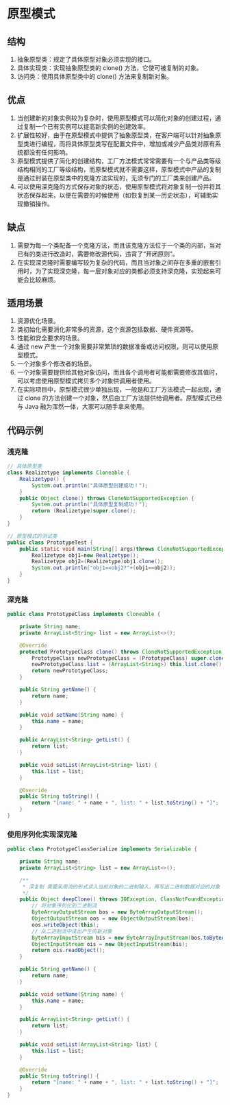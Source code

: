 # 原型模式

## 结构
1. 抽象原型类：规定了具体原型对象必须实现的接口。
2. 具体实现类：实现抽象原型类的 clone() 方法，它使可被复制的对象。
3. 访问类：使用具体原型类中的 clone() 方法来复制新对象。

## 优点
1. 当创建新的对象实例较为复杂时，使用原型模式可以简化对象的创建过程，通过复制一个已有实例可以提高新实例的创建效率。
2. 扩展性较好，由于在原型模式中提供了抽象原型类，在客户端可以针对抽象原型类进行编程，而将具体原型类写在配置文件中，增加或减少产品类对原有系统都没有任何影响。
3. 原型模式提供了简化的创建结构，工厂方法模式常常需要有一个与产品类等级结构相同的工厂等级结构，而原型模式就不需要这样，原型模式中产品的复制是通过封装在原型类中的克隆方法实现的，无须专门的工厂类来创建产品。
4. 可以使用深克隆的方式保存对象的状态，使用原型模式将对象复制一份并将其状态保存起来，以便在需要的时候使用（如恢复到某一历史状态），可辅助实现撤销操作。

## 缺点
1. 需要为每一个类配备一个克隆方法，而且该克隆方法位于一个类的内部，当对已有的类进行改造时，需要修改源代码，违背了“开闭原则”。
2. 在实现深克隆时需要编写较为复杂的代码，而且当对象之间存在多重的嵌套引用时，为了实现深克隆，每一层对象对应的类都必须支持深克隆，实现起来可能会比较麻烦。

## 适用场景
1. 资源优化场景。
2. 类初始化需要消化非常多的资源，这个资源包括数据、硬件资源等。 
3. 性能和安全要求的场景。
4. 通过 new 产生一个对象需要非常繁琐的数据准备或访问权限，则可以使用原型模式。
5. 一个对象多个修改者的场景。 
6. 一个对象需要提供给其他对象访问，而且各个调用者可能都需要修改其值时，可以考虑使用原型模式拷贝多个对象供调用者使用。
7. 在实际项目中，原型模式很少单独出现，一般是和工厂方法模式一起出现，通过 clone 的方法创建一个对象，然后由工厂方法提供给调用者。原型模式已经与 Java 融为浑然一体，大家可以随手拿来使用。

## 代码示例

### 浅克隆
```java
// 具体原型类
class Realizetype implements Cloneable {
    Realizetype() {
        System.out.println("具体原型创建成功！");
    }
    public Object clone() throws CloneNotSupportedException {
        System.out.println("具体原型复制成功！");
        return (Realizetype)super.clone();
    }
}

// 原型模式的测试类
public class PrototypeTest {
    public static void main(String[] args)throws CloneNotSupportedException {
        Realizetype obj1=new Realizetype();
        Realizetype obj2=(Realizetype)obj1.clone();
        System.out.println("obj1==obj2?"+(obj1==obj2));
    }
}
```
### 深克隆

```java
public class PrototypeClass implements Cloneable {

    private String name;
    private ArrayList<String> list = new ArrayList<>();

    @Override
    protected PrototypeClass clone() throws CloneNotSupportedException {
        PrototypeClass newPrototypeClass = (PrototypeClass) super.clone();
        newPrototypeClass.list = (ArrayList<String>) this.list.clone();
        return newPrototypeClass;
    }

    public String getName() {
        return name;
    }

    public void setName(String name) {
        this.name = name;
    }

    public ArrayList<String> getList() {
        return list;
    }

    public void setList(ArrayList<String> list) {
        this.list = list;
    }

    @Override
    public String toString() {
        return "[name: " + name + ", list: " + list.toString() + "]";
    }
}
```
### 使用序列化实现深克隆
```java
public class PrototypeClassSerialize implements Serializable {

    private String name;
    private ArrayList<String> list = new ArrayList<>();

    /**
     * 深复制 需要采用流的形式读入当前对象的二进制输入，再写出二进制数据对应的对象
     */
    public Object deepClone() throws IOException, ClassNotFoundException {
        // 将对象序列化到二进制流
        ByteArrayOutputStream bos = new ByteArrayOutputStream();
        ObjectOutputStream oos = new ObjectOutputStream(bos);
        oos.writeObject(this);
        // 从二进制流中读出产生的新对象
        ByteArrayInputStream bis = new ByteArrayInputStream(bos.toByteArray());
        ObjectInputStream ois = new ObjectInputStream(bis);
        return ois.readObject();
    }

    public String getName() {
        return name;
    }

    public void setName(String name) {
        this.name = name;
    }

    public ArrayList<String> getList() {
        return list;
    }

    public void setList(ArrayList<String> list) {
        this.list = list;
    }

    @Override
    public String toString() {
        return "[name: " + name + ", list: " + list.toString() + "]";
    }
}
```
